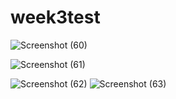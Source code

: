 # week3test
![Screenshot (60)](https://github.com/ajit7568/week3test/assets/104454960/6ce776ad-473b-4d9d-9873-90b55664bd5a)

![Screenshot (61)](https://github.com/ajit7568/week3test/assets/104454960/0def4548-0be0-49ac-9faf-a27562143a00)

![Screenshot (62)](https://github.com/ajit7568/week3test/assets/104454960/b4a3eee8-c5cc-4d99-bcc5-fc262823a341)
![Screenshot (63)](https://github.com/ajit7568/week3test/assets/104454960/b6292e6b-3df7-4907-b6bb-c573a3805d20)

